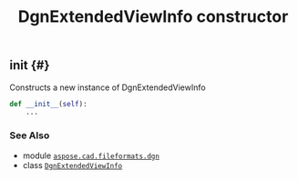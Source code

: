 ﻿---
title: DgnExtendedViewInfo constructor
second_title: Aspose.CAD for Python via .NET API References
description: 
type: docs
weight: 10
url: /aspose.cad.fileformats.dgn/dgnextendedviewinfo/__init__/
is_root: false
---

## __init__ {#}

Constructs a new instance of DgnExtendedViewInfo



```python
def __init__(self):
    ...
```





### See Also
* module [`aspose.cad.fileformats.dgn`](../../)
* class [`DgnExtendedViewInfo`](/cad/python-net/aspose.cad.fileformats.dgn/dgnextendedviewinfo)
